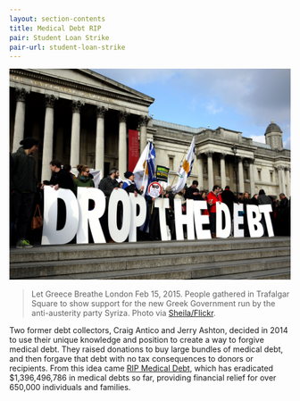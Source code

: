 ```yaml
---
layout: section-contents
title: Medical Debt RIP
pair: Student Loan Strike
pair-url: student-loan-strike
---
```


![TK TK](drop-the-debt.jpg)
> Let Greece Breathe London Feb 15, 2015. People gathered in Trafalgar Square to show support for the new Greek Government run by the anti-austerity party Syriza. Photo via [Sheila/Flickr](https://www.flickr.com/photos/26288540@N03/).


Two former debt collectors, Craig Antico and Jerry Ashton, decided in 2014 to use their unique knowledge and position to create a way to forgive medical debt. They raised donations to buy large bundles of medical debt, and then forgave that debt with no tax consequences to donors or recipients. From this idea came [RIP Medical Debt](https://ripmedicaldebt.org/about/), which has eradicated $1,396,496,786 in medical debts so far, providing financial relief for over 650,000 individuals and families.
